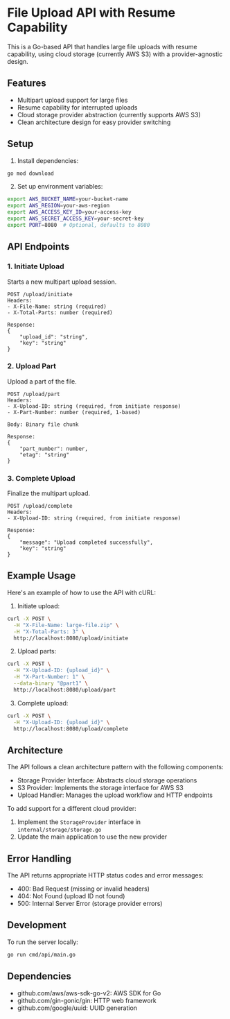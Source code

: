 # File Upload API with Resume Capability

This is a Go-based API that handles large file uploads with resume capability, using cloud storage (currently AWS S3) with a provider-agnostic design.

## Features

- Multipart upload support for large files
- Resume capability for interrupted uploads
- Cloud storage provider abstraction (currently supports AWS S3)
- Clean architecture design for easy provider switching

## Setup

1. Install dependencies:
```bash
go mod download
```

2. Set up environment variables:
```bash
export AWS_BUCKET_NAME=your-bucket-name
export AWS_REGION=your-aws-region
export AWS_ACCESS_KEY_ID=your-access-key
export AWS_SECRET_ACCESS_KEY=your-secret-key
export PORT=8080  # Optional, defaults to 8080
```

## API Endpoints

### 1. Initiate Upload

Starts a new multipart upload session.

```
POST /upload/initiate
Headers:
- X-File-Name: string (required)
- X-Total-Parts: number (required)

Response:
{
    "upload_id": "string",
    "key": "string"
}
```

### 2. Upload Part

Upload a part of the file.

```
POST /upload/part
Headers:
- X-Upload-ID: string (required, from initiate response)
- X-Part-Number: number (required, 1-based)

Body: Binary file chunk

Response:
{
    "part_number": number,
    "etag": "string"
}
```

### 3. Complete Upload

Finalize the multipart upload.

```
POST /upload/complete
Headers:
- X-Upload-ID: string (required, from initiate response)

Response:
{
    "message": "Upload completed successfully",
    "key": "string"
}
```

## Example Usage

Here's an example of how to use the API with cURL:

1. Initiate upload:
```bash
curl -X POST \
  -H "X-File-Name: large-file.zip" \
  -H "X-Total-Parts: 3" \
  http://localhost:8080/upload/initiate
```

2. Upload parts:
```bash
curl -X POST \
  -H "X-Upload-ID: {upload_id}" \
  -H "X-Part-Number: 1" \
  --data-binary "@part1" \
  http://localhost:8080/upload/part
```

3. Complete upload:
```bash
curl -X POST \
  -H "X-Upload-ID: {upload_id}" \
  http://localhost:8080/upload/complete
```

## Architecture

The API follows a clean architecture pattern with the following components:

- Storage Provider Interface: Abstracts cloud storage operations
- S3 Provider: Implements the storage interface for AWS S3
- Upload Handler: Manages the upload workflow and HTTP endpoints

To add support for a different cloud provider:

1. Implement the `StorageProvider` interface in `internal/storage/storage.go`
2. Update the main application to use the new provider

## Error Handling

The API returns appropriate HTTP status codes and error messages:

- 400: Bad Request (missing or invalid headers)
- 404: Not Found (upload ID not found)
- 500: Internal Server Error (storage provider errors)

## Development

To run the server locally:

```bash
go run cmd/api/main.go
```

## Dependencies

- github.com/aws/aws-sdk-go-v2: AWS SDK for Go
- github.com/gin-gonic/gin: HTTP web framework
- github.com/google/uuid: UUID generation 
